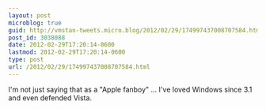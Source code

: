 ```yaml
---
layout: post
microblog: true
guid: http://vmstan-tweets.micro.blog/2012/02/29/174997437008707584.html
post_id: 3038088
date: 2012-02-29T17:20:14-0600
lastmod: 2012-02-29T17:20:14-0600
type: post
url: /2012/02/29/174997437008707584.html
---
```

I'm not just saying that as a "Apple fanboy" … I've loved Windows since 3.1 and even defended Vista.
